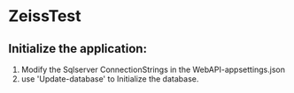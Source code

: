 # ZeissTest
## Initialize the application:
1. Modify the Sqlserver ConnectionStrings in the WebAPI-appsettings.json
2. use 'Update-database' to Initialize the database.